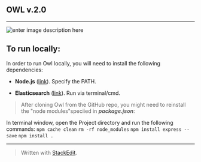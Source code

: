 **OWL v.2.0**
---


----------


![enter image description here](http://cidar.bu.edu/owl/images/logo-Owl-Color_cropped.png)

## **To run locally:** ##
In order to run Owl locally, you will need to install the following dependencies:

 - **Node.js** ([link](https://nodejs.org/en/)). Specify the PATH.
 
 - **Elasticsearch** ([link](https://www.elastic.co/downloads/elasticsearch)). Run via terminal/cmd.



> After cloning Owl from the GitHub repo, you might need to reinstall the "node modules"speciied in ***package.json***:

In terminal window, open the Project directory and run the following commands:
`npm cache clean`
`rm -rf node_modules`
`npm install express --save`
`npm install .`

----------

> Written with [StackEdit](https://stackedit.io/).